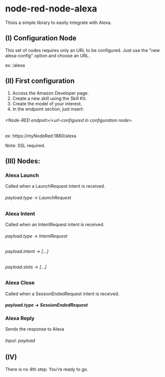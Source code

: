 # node-red-node-alexa

Thisis a simple library to easily integrate with Alexa.


## (I) Configuration Node
This set of nodes requires only an URL to be configured.
Just use the "new alexa-config" option and choose an URL.

ex: /alexa


## (II) First configuration
1) Access the Amazon Developer page.
2) Create a new skill using the Skill Kit.
3) Create the model of your interest.
4) In the endpoint section, just insert:
###### \<Node-RED endpoit\>/\<url-configured in configuration node\>
ex: https://myNodeRed:1880/alexa

Note: SSL required.


## (III) Nodes:

### Alexa Launch
Called when a LaunchRequest intent is received.
###### payload.type -\> LaunchRequest

### Alexa Intent
Called when an IntentRequest intent is received.
###### payload.type -\> IntentRequest
###### payload.intent -\> [...]
###### payload.slots -\> [...]

### Alexa Close
Called when a SessionEndedRequest intent is received.
##### payload.type -\> SessionEndedRequest

### Alexa Reply
Sends the response to Alexa
###### Input: payload


## (IV)
There is no 4th step. You're ready to go.
